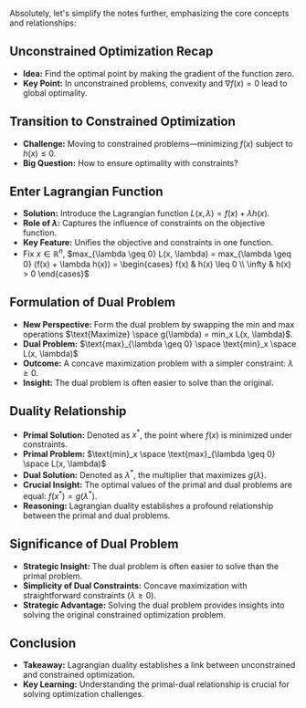 Absolutely, let's simplify the notes further, emphasizing the core concepts and relationships:

## Unconstrained Optimization Recap
- **Idea:** Find the optimal point by making the gradient of the function zero.
- **Key Point:** In unconstrained problems, convexity and $\nabla f(x) = 0$ lead to global optimality.

## Transition to Constrained Optimization
- **Challenge:** Moving to constrained problems—minimizing $f(x)$ subject to $h(x) \leq 0$.
- **Big Question:** How to ensure optimality with constraints?

## Enter Lagrangian Function
- **Solution:** Introduce the Lagrangian function $L(x, \lambda) = f(x) + \lambda h(x)$.
- **Role of $\lambda$:** Captures the influence of constraints on the objective function.
- **Key Feature:** Unifies the objective and constraints in one function.
- Fix $x \in \mathbb{R}^n$, $max_{\lambda \geq 0} L(x, \lambda) = max_{\lambda \geq 0} (f(x) + \lambda h(x)) = \begin{cases} f(x) & h(x) \leq 0 \\ \infty & h(x) > 0 \end{cases}$

## Formulation of Dual Problem
- **New Perspective:** Form the dual problem by swapping the min and max operations $\text{Maximize} \space g(\lambda) = min_x L(x, \lambda)$.
- **Dual Problem:** $\text{max}_{\lambda \geq 0} \space \text{min}_x \space L(x, \lambda)$
- **Outcome:** A concave maximization problem with a simpler constraint: $\lambda \geq 0$.
- **Insight:** The dual problem is often easier to solve than the original.

## Duality Relationship
- **Primal Solution:** Denoted as $x^*$, the point where $f(x)$ is minimized under constraints.
- **Primal Problem:** $\text{min}_x \space \text{max}_{\lambda \geq 0} \space L(x, \lambda)$
- **Dual Solution:** Denoted as $\lambda^*$, the multiplier that maximizes $g(\lambda)$.
- **Crucial Insight:** The optimal values of the primal and dual problems are equal: $f(x^*) = g(\lambda^*)$.
- **Reasoning:** Lagrangian duality establishes a profound relationship between the primal and dual problems.

## Significance of Dual Problem
- **Strategic Insight:** The dual problem is often easier to solve than the primal problem.
- **Simplicity of Dual Constraints:** Concave maximization with straightforward constraints ($\lambda \geq 0$).
- **Strategic Advantage:** Solving the dual problem provides insights into solving the original constrained optimization problem.

## Conclusion
- **Takeaway:** Lagrangian duality establishes a link between unconstrained and constrained optimization.
- **Key Learning:** Understanding the primal-dual relationship is crucial for solving optimization challenges.